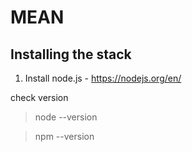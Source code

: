 # MEAN

## Installing the stack

1. Install node.js - https://nodejs.org/en/

check version

>node --version

>npm --version

